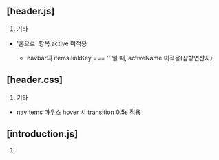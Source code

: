 ## [header.js]

1. 기타
 
 - '홈으로' 항목 active 미적용
  
	* navbar의 items.linkKey === '' 일 때, activeName 미적용(삼항연산자)

## [header.css]

1. 기타
 
 - navItems 마우스 hover 시 transition 0.5s 적용
 
 ## [introduction.js]
 
 1. 